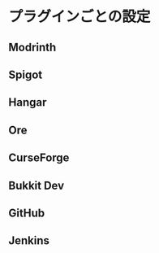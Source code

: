 # プラグインごとの設定

## Modrinth

## Spigot

## Hangar

## Ore

## CurseForge

## Bukkit Dev

## GitHub

## Jenkins




